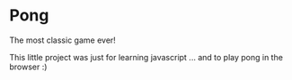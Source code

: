 # Pong
The most classic game ever!

This little project was just for learning javascript ... and to play pong in the browser :)
